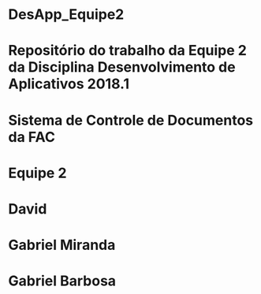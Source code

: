 # DesApp_Equipe2
# Repositório do trabalho da Equipe 2 da Disciplina Desenvolvimento de Aplicativos 2018.1
# Sistema de Controle de Documentos da FAC
# Equipe 2
# David
# Gabriel Miranda
# Gabriel Barbosa
